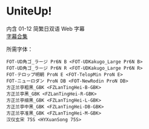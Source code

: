 # UniteUp!

内含 01-12 简繁日双语 Web 字幕  
[字幕合集](https://github.com/Nekomoekissaten-SUB/Nekomoekissaten-Storage/releases/download/subtitle_pkg/UniteUp_Web_JPCH.7z)

所需字体：
```
FOT-UD角ゴ_ラージ Pr6N B <FOT-UDKakugo_Large Pr6N B>
FOT-UD角ゴ_ラージ Pr6N R <FOT-UDKakugo_Large Pr6N R>
FOT-テロップ明朝 ProN E <FOT-TelopMin ProN E>
FOT-ニューロダン ProN DB <FOT-NewRodin ProN DB>
方正兰亭粗黑_GBK <FZLanTingHei-B-GBK>
方正兰亭黑_GBK <FZLanTingHei-R-GBK>
方正兰亭细黑_GBK <FZLanTingHei-L-GBK>
方正兰亭中黑_GBK <FZLanTingHei-DB-GBK>
方正兰亭准黑_GBK <FZLanTingHei-M-GBK>
汉仪玄宋 75S <HYXuanSong 75S>
```
